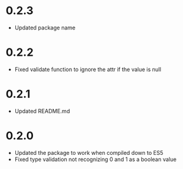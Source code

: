 # 0.2.3

* Updated package name

# 0.2.2

* Fixed validate function to ignore the attr if the value is null

# 0.2.1

* Updated README.md

# 0.2.0

* Updated the package to work when compiled down to ES5
* Fixed type validation not recognizing 0 and 1 as a boolean value